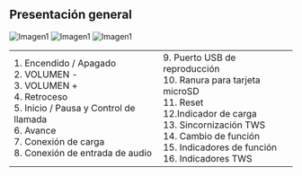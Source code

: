 ## Presentación general

![Imagen1](http://static.energysistem.com/images/manuals/44367/59ddd7a6d4a08.jpg)
![Imagen1](http://static.energysistem.com/images/manuals/44367/59ddd7f25eb95.jpg)
![Imagen1](http://static.energysistem.com/images/manuals/44367/59ddd9ef8a2dd.jpg)

|  |  |
|:-------|:-------|
|1.	Encendido / Apagado <br>2. VOLUMEN -<br>3. VOLUMEN +<br>4. Retroceso<br>5. Inicio / Pausa y Control de llamada<br>6. Avance<br>7.	Conexión de carga<br>8. Conexión de entrada de audio<br>|9. Puerto USB de reproducción<br>10. Ranura para tarjeta microSD<br>11. Reset<br>12.Indicador de carga<br>13. Sincornización TWS<br>14. Cambio de función<br>15. Indicadores de función<br>16. Indicadores TWS|  
